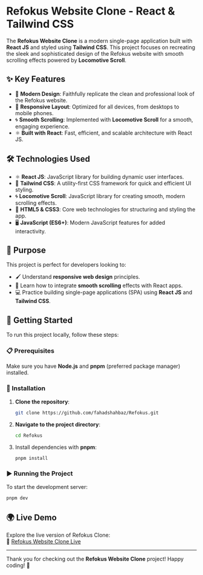 # Refokus Website Clone - React & Tailwind CSS

The **Refokus Website Clone** is a modern single-page application built with **React JS** and styled using **Tailwind CSS**. This project focuses on recreating the sleek and sophisticated design of the Refokus website with smooth scrolling effects powered by **Locomotive Scroll**.

## ✨ Key Features

- 🎨 **Modern Design**: Faithfully replicate the clean and professional look of the Refokus website.
- 📱 **Responsive Layout**: Optimized for all devices, from desktops to mobile phones.
- 🌀 **Smooth Scrolling**: Implemented with **Locomotive Scroll** for a smooth, engaging experience.
- ⚛️ **Built with React**: Fast, efficient, and scalable architecture with React JS.

## 🛠️ Technologies Used

- ⚛️ **React JS**: JavaScript library for building dynamic user interfaces.
- 🎨 **Tailwind CSS**: A utility-first CSS framework for quick and efficient UI styling.
- 🌀 **Locomotive Scroll**: JavaScript library for creating smooth, modern scrolling effects.
- 📄 **HTML5 & CSS3**: Core web technologies for structuring and styling the app.
- 🖥️ **JavaScript (ES6+)**: Modern JavaScript features for added interactivity.

## 🎯 Purpose

This project is perfect for developers looking to:

- 🖌️ Understand **responsive web design** principles.
- 🚀 Learn how to integrate **smooth scrolling** effects with React apps.
- 💻 Practice building single-page applications (SPA) using **React JS** and **Tailwind CSS**.

## 🚀 Getting Started

To run this project locally, follow these steps:

### 📋 Prerequisites

Make sure you have **Node.js** and **pnpm** (preferred package manager) installed.

### 🔧 Installation

1. **Clone the repository**:
   ```bash
   git clone https://github.com/fahadshahbaz/Refokus.git
   ```

2. **Navigate to the project directory**:
   ```bash
   cd Refokus
   ```

3. Install dependencies with **pnpm**:
   ```bash
   pnpm install
   ```

### ▶️ Running the Project

To start the development server:
```bash
pnpm dev
```

## 🌍 Live Demo

Explore the live version of Refokus Clone:  
🔗 [Refokus Website Clone Live](https://myrefokus.vercel.app)

---

Thank you for checking out the **Refokus Website Clone** project! Happy coding! 🚀